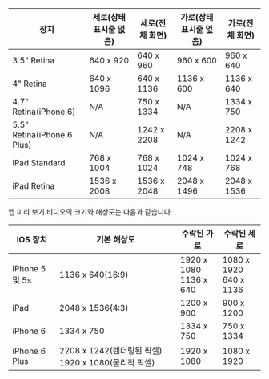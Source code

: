 |장치|세로(상태 표시줄 없음)|세로(전체 화면)|가로(상태 표시줄 없음)|가로(전체 화면)|
|---|---|---|---|---|
|3.5" Retina|640 x 920|640 x 960|960 x 600|960 x 640|
|4" Retina|640 x 1096|640 x 1136|1136 x 600|1136 x 640|
|4.7" Retina(iPhone 6)|N/A|750 x 1334|N/A|1334 x 750|
|5.5" Retina(iPhone 6 Plus)|N/A|1242 x 2208|N/A|2208 x 1242|
|iPad Standard|768 x 1004|768 x 1024|1024 x 748|1024 x 768|
|iPad Retina|1536 x 2008|1536 x 2048|2048 x 1496|2048 x 1536|

앱 미리 보기 비디오의 크기와 해상도는 다음과 같습니다.

|iOS 장치|기본 해상도|수락된 가로|수락된 세로|
|---|---|---|---|
|iPhone 5 및 5s|1136 x 640(16:9)|1920 x 1080<br />1136 x 640|1080 x 1920<br />640 x 1136|
|iPad|2048 x 1536(4:3)|1200 x 900|900 x 1200|
|iPhone 6|1334 x 750|1334 x 750|750 x 1334|
|iPhone 6 Plus|2208 x 1242(렌더링된 픽셀) 1920 x 1080(물리적 픽셀)|1920 x 1080|1080 x 1920|

